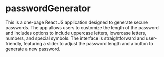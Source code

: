 # passwordGenerator
 This is a one-page React JS application designed to generate secure passwords. The app allows users to customize the length of the password and includes options to include uppercase letters, lowercase letters, numbers, and special symbols. The interface is straightforward and user-friendly, featuring a slider to adjust the password length and a button to generate a new password.

